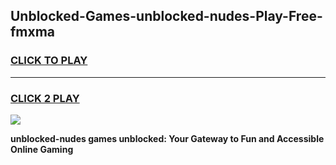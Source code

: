 
## Unblocked-Games-unblocked-nudes-Play-Free-fmxma
<h3>
<a href="https://premium76.site?title=unblocked-nudes&ref=19M">CLICK TO PLAY</a></h3>
<hr>

<h3>
<a href="https://premium76.site?title=unblocked-nudes&ref=19M">CLICK 2 PLAY</a>
  
</h3>

<a href="https://premium76.site?title=unblocked-nudes&ref=19M"><img src="https://clearcache.store/games.png"></a>


**unblocked-nudes games unblocked: Your Gateway to Fun and Accessible Online Gaming**

